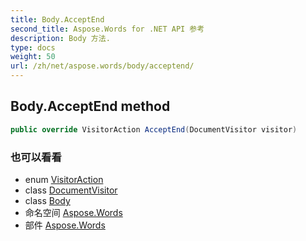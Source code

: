 ```yaml
---
title: Body.AcceptEnd
second_title: Aspose.Words for .NET API 参考
description: Body 方法. 
type: docs
weight: 50
url: /zh/net/aspose.words/body/acceptend/
---
```

## Body.AcceptEnd method

```csharp
public override VisitorAction AcceptEnd(DocumentVisitor visitor)
```

### 也可以看看

* enum [VisitorAction](../../visitoraction/)
* class [DocumentVisitor](../../documentvisitor/)
* class [Body](../)
* 命名空间 [Aspose.Words](../../body/)
* 部件 [Aspose.Words](../../../)


